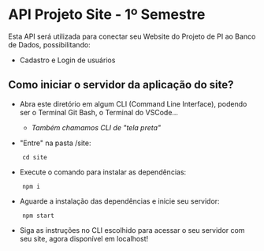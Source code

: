 # API Projeto Site - 1º Semestre
Esta API será utilizada para conectar seu Website do Projeto de PI ao Banco de Dados, possibilitando:

- Cadastro e Login de usuários

## Como iniciar o servidor da aplicação do site?

- Abra este diretório em algum CLI (Command Line Interface), podendo ser o Terminal Git Bash, o Terminal do VSCode...
    -  _Também chamamos CLI de "tela preta"_

- "Entre" na pasta /site:

```
    cd site
```

- Execute o comando para instalar as dependências:

```
    npm i
```

- Aguarde a instalação das dependências e inicie seu servidor:

```
    npm start
```

- Siga as instruções no CLI escolhido para acessar o seu servidor com seu site, agora disponível em localhost!
